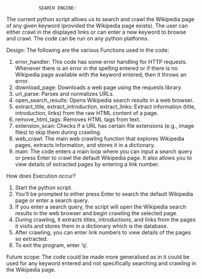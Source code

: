 				SEARCH ENGINE:
The current python script allows us to search and crawl the Wikipedia page of any given keyword (provided the Wikipedia page exists). The user can either crawl in the displayed links or can enter a new keyword to browse and crawl.
The code can be run on any python platforms.

Design:
The following are the various Functions used in the code:
1.	error_handler: This code has some error handling for HTTP requests. Whenever there is an error in the spelling entered or if there is no Wikipedia page available with the keyword entered, then it throws an error.
2.	download_page: Downloads a web page using the requests library.
3.	url_parse: Parses and normalizes URLs.
4.	open_search_results: Opens Wikipedia search results in a web browser.
5.	extract_title, extract_introduction, extract_links: Extract information (title, introduction, links) from the raw HTML content of a page.
6.	remove_html_tags: Removes HTML tags from text.
7.	extension_scan: Checks if a URL has certain file extensions (e.g., image files) to skip them during crawling.
8.	web_crawl: The main web crawling function that explores Wikipedia pages, extracts information, and stores it in a dictionary.
9.	main: The code enters a main loop where you can input a search query or press Enter to crawl the default Wikipedia page. It also allows you to view details of extracted pages by entering a link number.

How does Execution occur?
1.	Start the python script.
2.	You'll be prompted to either press Enter to search the default Wikipedia page or enter a search query.
3.	If you enter a search query, the script will open the Wikipedia search results in the web browser and begin crawling the selected page.
4.	During crawling, it extracts titles, introductions, and links from the pages it visits and stores them in a dictionary which is the database.
5.	After crawling, you can enter link numbers to view details of the pages so extracted.
6.	To exit the program, enter ‘q’.

Future scope:
The code could be made more generalised as in it could be used for any keyword entered and not specifically searching and crawling in the Wikipedia page.
